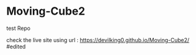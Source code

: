 # Moving-Cube2
test Repo

check the live site using url : https://devilking0.github.io/Moving-Cube2/
#edited